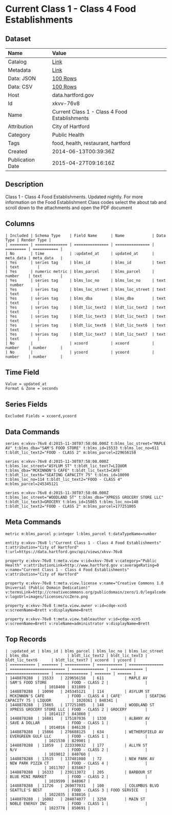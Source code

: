 # Current Class 1 - Class 4 Food Establishments

## Dataset

| Name | Value |
| :--- | :---- |
| Catalog | [Link](https://catalog.data.gov/dataset/current-class-1-class-4-food-establishments) |
| Metadata | [Link](https://data.hartford.gov/api/views/xkvv-76v8) |
| Data: JSON | [100 Rows](https://data.hartford.gov/api/views/xkvv-76v8/rows.json?max_rows=100) |
| Data: CSV | [100 Rows](https://data.hartford.gov/api/views/xkvv-76v8/rows.csv?max_rows=100) |
| Host | data.hartford.gov |
| Id | xkvv-76v8 |
| Name | Current Class 1 - Class 4 Food Establishments |
| Attribution | City of Hartford |
| Category | Public Health |
| Tags | food, health, restaurant, hartford |
| Created | 2014-06-13T00:39:36Z |
| Publication Date | 2015-04-27T09:16:16Z |

## Description

Class 1 - Class 4 Food Establishments. Updated nightly. For more information on the Food Establishment Class codes select the about tab and scroll down to the attachments and open the PDF document

## Columns

```ls
| Included | Schema Type    | Field Name      | Name            | Data Type | Render Type |
| ======== | ============== | =============== | =============== | ========= | =========== |
| No       | time           | :updated_at     | updated_at      | meta_data | meta_data   |
| Yes      | series tag     | blms_id         | blms_id         | text      | text        |
| Yes      | numeric metric | blms_parcel     | blms_parcel     | number    | text        |
| Yes      | series tag     | blms_loc_no     | blms_loc_no     | text      | number      |
| Yes      | series tag     | blms_loc_street | blms_loc_street | text      | text        |
| Yes      | series tag     | blms_dba        | blms_dba        | text      | text        |
| Yes      | series tag     | bldt_lic_text2  | bldt_lic_text2  | text      | text        |
| Yes      | series tag     | bldt_lic_text3  | bldt_lic_text3  | text      | text        |
| Yes      | series tag     | bldt_lic_text6  | bldt_lic_text6  | text      | text        |
| Yes      | series tag     | bldt_lic_text7  | bldt_lic_text7  | text      | text        |
| No       |                | xcoord          | xcoord          | number    | number      |
| No       |                | ycoord          | ycoord          | number    | number      |
```

## Time Field

```ls
Value = updated_at
Format & Zone = seconds
```

## Series Fields

```ls
Excluded Fields = xcoord,ycoord
```

## Data Commands

```ls
series e:xkvv-76v8 d:2015-11-30T07:58:08.000Z t:blms_loc_street="MAPLE AV" t:blms_dba="SAM'S FOOD STORE" t:blms_id=15533 t:blms_loc_no=611 t:bldt_lic_text2="FOOD - CLASS 2" m:blms_parcel=229656158

series e:xkvv-76v8 d:2015-11-30T07:58:08.000Z t:blms_loc_street="ASYLUM ST" t:bldt_lic_text7=LIQUOR t:blms_dba="MCKINNON'S CAFE" t:bldt_lic_text3=CAFE' t:bldt_lic_text6="SEATING CAPACITY 75" t:blms_id=10090 t:blms_loc_no=114 t:bldt_lic_text2="FOOD - CLASS 4" m:blms_parcel=245345121

series e:xkvv-76v8 d:2015-11-30T07:58:08.000Z t:blms_loc_street="WOODLAND ST" t:blms_dba="XPRESS GROCERY STORE LLC" t:bldt_lic_text3=GROCERY t:blms_id=15865 t:blms_loc_no=148 t:bldt_lic_text2="FOOD - CLASS 2" m:blms_parcel=177251005
```

## Meta Commands

```ls
metric m:blms_parcel p:integer l:blms_parcel t:dataTypeName=number

entity e:xkvv-76v8 l:"Current Class 1 - Class 4 Food Establishments" t:attribution="City of Hartford" t:url=https://data.hartford.gov/api/views/xkvv-76v8

property e:xkvv-76v8 t:meta.view v:id=xkvv-76v8 v:category="Public Health" v:attributionLink=http://www.hartford.gov v:averageRating=0 v:name="Current Class 1 - Class 4 Food Establishments" v:attribution="City of Hartford"

property e:xkvv-76v8 t:meta.view.license v:name="Creative Commons 1.0 Universal (Public Domain Dedication)" v:termsLink=http://creativecommons.org/publicdomain/zero/1.0/legalcode v:logoUrl=images/licenses/ccZero.png

property e:xkvv-76v8 t:meta.view.owner v:id=cdqe-xcn5 v:screenName=Brett v:displayName=Brett

property e:xkvv-76v8 t:meta.view.tableauthor v:id=cdqe-xcn5 v:screenName=Brett v:roleName=administrator v:displayName=Brett
```

## Top Records

```ls
| :updated_at | blms_id | blms_parcel | blms_loc_no | blms_loc_street | blms_dba                 | bldt_lic_text2 | bldt_lic_text3 | bldt_lic_text6      | bldt_lic_text7 | xcoord  | ycoord | 
| =========== | ======= | =========== | =========== | =============== | ======================== | ============== | ============== | =================== | ============== | ======= | ====== | 
| 1448870288  | 15533   | 229656158   | 611         | MAPLE AV        | SAM'S FOOD STORE         | FOOD - CLASS 2 |                |                     |                | 1018408 | 831809 | 
| 1448870288  | 10090   | 245345121   | 114         | ASYLUM ST       | MCKINNON'S CAFE          | FOOD - CLASS 4 | CAFE'          | SEATING CAPACITY 75 | LIQUOR         | 1020361 | 840341 | 
| 1448870288  | 15865   | 177251005   | 148         | WOODLAND ST     | XPRESS GROCERY STORE LLC | FOOD - CLASS 2 | GROCERY        |                     |                | 1014117 | 843860 | 
| 1448870288  | 16881   | 175187036   | 1330        | ALBANY AV       | SAVE A DOLLAR            | FOOD - CLASS 1 |                |                     |                | 1014016 | 846138 | 
| 1448870288  | 15866   | 276688125   | 634         | WETHERSFIELD AV | EVERGREEN GULF LLC       | FOOD - CLASS 1 |                |                     |                | 1021530 | 829901 | 
| 1448870288  | 11059   | 223330032   | 177         | ALLYN ST        | N/V                      | FOOD - CLASS 2 |                |                     |                | 1019012 | 840760 | 
| 1448870288  | 13515   | 137481080   | 72          | NEW PARK AV     | NEW PARK PIZZA CT        | FOOD - CLASS 4 |                |                     |                | 1011707 | 835867 | 
| 1448870288  | 16333   | 239113072   | 205         | BARBOUR ST      | BLUE MINI MARKET         | FOOD - CLASS 2 |                |                     |                | 1019599 | 848967 | 
| 1448870288  | 11726   | 269077031   | 100         | COLUMBUS BLVD   | SEATTLE'S BEST           | FOOD - CLASS 3 | FOOD SERVICE   |                     |                | 1022035 | 838816 | 
| 1448870288  | 16002   | 284074077   | 3250        | MAIN ST         | NOBLE ENERGY INC         | FOOD - CLASS 1 |                |                     |                | 1023778 | 850691 | 
```